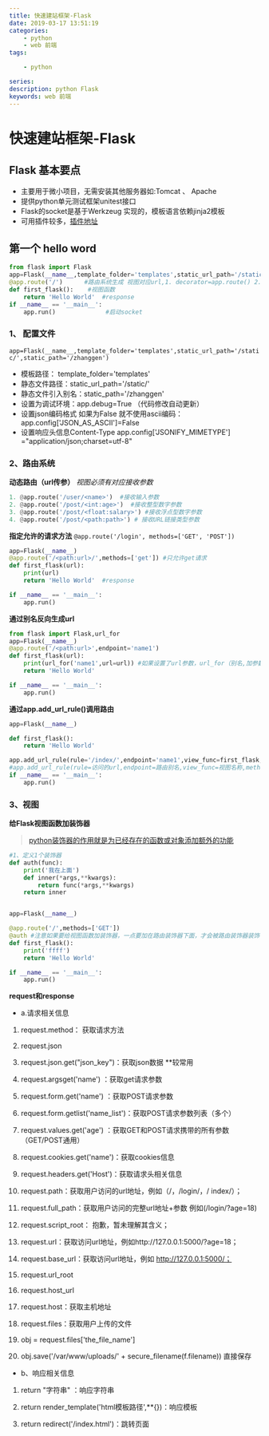 ```yaml
---
title: 快速建站框架-Flask
date: 2019-03-17 13:51:19
categories: 
    - python
    - web 前端
tags:

    - python

series:
description: python Flask
keywords: web 前端
---
```


# 快速建站框架-Flask
## Flask 基本要点
- 主要用于微小项目，无需安装其他服务器如:Tomcat 、 Apache
- 提供python单元测试框架unitest接口
- Flask的socket是基于Werkzeug 实现的，模板语言依赖jinja2模板
- 可用插件较多，[插件地址](http://flask.pocoo.org/extensions/)

## 第一个 hello word

```python
from flask import Flask
app=Flask(__name__,template_folder='templates',static_url_path='/static/',static_path='/zhanggen') #创建1个Flask实例
@app.route('/')      #路由系统生成 视图对应url,1. decorator=app.route() 2. decorator(first_flask)
def first_flask():    #视图函数
    return 'Hello World'  #response
if __name__ == '__main__':
    app.run()              #启动socket

```
### 1、 配置文件

`app=Flask(__name__,template_folder='templates',static_url_path='/static/',static_path='/zhanggen')`
* 模板路径： template_folder='templates'
* 静态文件路径：static_url_path='/static/'
* 静态文件引入别名：static_path='/zhanggen'
* 设置为调试环境：app.debug=True （代码修改自动更新）
* 设置json编码格式 如果为False 就不使用ascii编码：app.config['JSON_AS_ASCII']=False
* 设置响应头信息Content-Type   app.config['JSONIFY_MIMETYPE'] ="application/json;charset=utf-8"  

### 2、路由系统
**动态路由（url传参）**
_视图必须有对应接收参数_
```python
1. @app.route('/user/<name>')  #接收输入参数
2. @app.route('/post/<int:age>')  #接收整型数字参数
3. @app.route('/post/<float:salary>') #接收浮点型数字参数
4. @app.route('/post/<path:path>') # 接收URL链接类型参数
```
**指定允许的请求方法**
`@app.route('/login', methods=['GET', 'POST'])`

```python
app=Flask(__name__)
@app.route('/<path:url>/',methods=['get']) #只允许get请求
def first_flask(url):
    print(url)
    return 'Hello World'  #response

if __name__ == '__main__':
    app.run()
```

**通过别名反向生成url**

```python
from flask import Flask,url_for
app=Flask(__name__)
@app.route('/<path:url>',endpoint='name1')
def first_flask(url):
    print(url_for('name1',url=url)) #如果设置了url参数，url_for（别名,加参数）
    return 'Hello World'

if __name__ == '__main__':
    app.run()
```
**通过app.add_url_rule()调用路由**
```python
app=Flask(__name__)

def first_flask():
    return 'Hello World' 

app.add_url_rule(rule='/index/',endpoint='name1',view_func=first_flask,methods=['GET'])
#app.add_url_rule(rule=访问的url,endpoint=路由别名,view_func=视图名称,methods=[允许访问的方法])
if __name__ == '__main__':
    app.run()

```
### 3、视图
**给Flask视图函数加装饰器**
> [python装饰器的作用就是为已经存在的函数或对象添加额外的功能](https://www.cnblogs.com/cicaday/p/python-decorator.html)
```python
#1、定义1个装饰器
def auth(func):
    print('我在上面')
    def inner(*args,**kwargs):
        return func(*args,**kwargs)
    return inner


app=Flask(__name__)

@app.route('/',methods=['GET'])
@auth #注意如果要给视图函数加装饰器，一点要加在路由装饰器下面，才会被路由装饰器装饰
def first_flask():
    print('ffff')
    return 'Hello World'

if __name__ == '__main__':
    app.run()
```
**request和response**
* a.请求相关信息

1. request.method： 获取请求方法

1. request.json

2. request.json.get("json_key")：获取json数据 **较常用      

3. request.argsget('name') ：获取get请求参数   

4. request.form.get('name') ：获取POST请求参数

5. request.form.getlist('name_list')：获取POST请求参数列表（多个）

6. request.values.get('age') ：获取GET和POST请求携带的所有参数（GET/POST通用）

7. request.cookies.get('name')：获取cookies信息

8. request.headers.get('Host')：获取请求头相关信息

9. request.path：获取用户访问的url地址，例如（/，/login/，/ index/）；

10. request.full_path：获取用户访问的完整url地址+参数 例如(/login/?age=18)

11. request.script_root： 抱歉，暂未理解其含义；

12. request.url：获取访问url地址，例如http://127.0.0.1:5000/?age=18；

13. request.base_url：获取访问url地址，例如 http://127.0.0.1:5000/；

14. request.url_root

15. request.host_url

16. request.host：获取主机地址 

17. request.files：获取用户上传的文件

18. obj = request.files['the_file_name']

19. obj.save('/var/www/uploads/' + secure_filename(f.filename))  直接保存

 * b、响应相关信息

1. return "字符串" ：响应字符串

2. return render_template('html模板路径',**{})：响应模板

3. return redirect('/index.html')：跳转页面